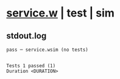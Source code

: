 # [service.w](../../../../../examples/tests/valid/service.w) | test | sim

## stdout.log
```log
pass ─ service.wsim (no tests)
 
 
Tests 1 passed (1)
Duration <DURATION>
```

